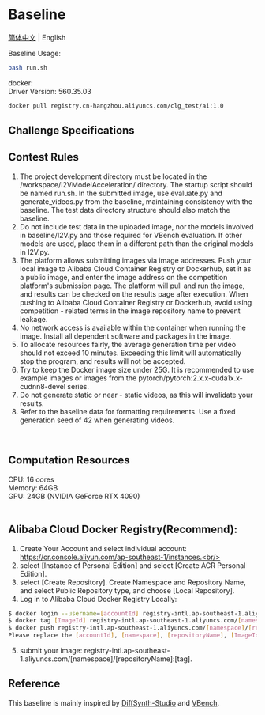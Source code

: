 # Baseline

[简体中文](README.md) | English

Baseline Usage:
```bash
bash run.sh
```

docker: <br/>
Driver Version: 560.35.03<br/>
```bash
docker pull registry.cn-hangzhou.aliyuncs.com/clg_test/ai:1.0
```

## Challenge Specifications<br/>
## Contest Rules
1) The project development directory must be located in the /workspace/I2VModelAcceleration/ directory. The startup script should be named run.sh. In the submitted image, use evaluate.py and generate_videos.py from the baseline, maintaining consistency with the baseline. The test data directory structure should also match the baseline.<br/>
2) Do not include test data in the uploaded image, nor the models involved in baseline/I2V.py and those required for VBench evaluation. If other models are used, place them in a different path than the original models in I2V.py.<br/>
3) The platform allows submitting images via image addresses. Push your local image to Alibaba Cloud Container Registry or Dockerhub, set it as a public image, and enter the image address on the competition platform's submission page. The platform will pull and run the image, and results can be checked on the results page after execution. When pushing to Alibaba Cloud Container Registry or Dockerhub, avoid using competition - related terms in the image repository name to prevent leakage.<br/>
4) No network access is available within the container when running the image. Install all dependent software and packages in the image.<br/>
5) To allocate resources fairly, the average generation time per video should not exceed 10 minutes. Exceeding this limit will automatically stop the program, and results will not be accepted.<br/>
6) Try to keep the Docker image size under 25G. It is recommended to use example images or images from the pytorch/pytorch:2.x.x-cuda1x.x-cudnn8-devel series.<br/>
7) Do not generate static or near - static videos, as this will invalidate your results.<br/>
8) Refer to the baseline data for formatting requirements. Use a fixed generation seed of 42 when generating videos.<br/>
<br/>



## Computation Resources<br/>
CPU: 16 cores <br/>
Memory: 64GB <br/>
GPU: 24GB (NVIDIA GeForce RTX 4090)<br/>
<br/>


## Alibaba Cloud Docker Registry(Recommend):<br/>
1. Create Your Account and select individual account: https://cr.console.aliyun.com/ap-southeast-1/instances.<br/>
2. select [Instance of Personal Edition] and select [Create ACR Personal Edition].<br/>
3. select [Create Repository]. Create Namespace and Repository Name, and select Public Repository type, and choose [Local Repository].<br/>
4. Log in to Alibaba Cloud Docker Registry Locally:<br/>
```bash
$ docker login --username=[accountId] registry-intl.ap-southeast-1.aliyuncs.com
$ docker tag [ImageId] registry-intl.ap-southeast-1.aliyuncs.com/[namespace]/[repositoryName]:[tag]
$ docker push registry-intl.ap-southeast-1.aliyuncs.com/[namespace]/[repositoryName]:[tag]
Please replace the [accountId], [namespace], [repositoryName], [ImageId] and [tag] parameters based on your image.
```
5. submit your image: registry-intl.ap-southeast-1.aliyuncs.com/[namespace]/[repositoryName]:[tag].<br/>

## Reference <br/>
This baseline is mainly inspired by [DiffSynth-Studio](https://github.com/modelscope/DiffSynth-Studio/tree/main/examples/wanvideo) and [VBench](https://github.com/Vchitect/VBench/tree/master/vbench2_beta_i2v).
<br/>